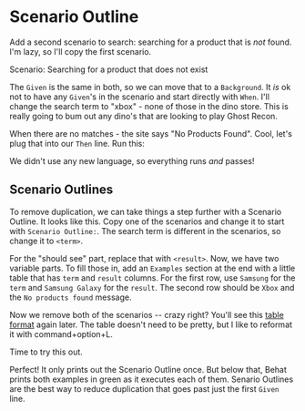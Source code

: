 # Scenario Outline

Add a second scenario to search: searching for a product that is *not* found.
I'm lazy, so I'll copy the first scenario.

   Scenario: Searching for a product that does not exist

The `Given` is the same in both, so we can move that to a `Background`.
It *is* ok not to have any `Given`'s in the scenario and start directly with
`When`. I'll change the search term to "xbox" - none of those in the dino store.
This is really going to bum out any dino's that are looking to play Ghost Recon.

When there are no matches - the site says "No Products Found". Cool, let's plug
that into our `Then` line. Run this:

We didn't use any new language, so everything runs *and* passes!

## Scenario Outlines

To remove duplication, we can take things a step further with a Scenario Outline.
It looks like this. Copy one of the scenarios and change it to start with
`Scenario Outline:`. The search term is different in the scenarios, so
change it to `<term>`.

For the "should see" part, replace that with `<result>`. Now, we have two
variable parts. To fill those in, add an `Examples` section at the end with
a little table that has `term` and `result` columns. For the first row, use
`Samsung` for the `term` and `Samsung Galaxy` for the `result`. The second
row should be `Xbox` and the `No products found` message.

Now we remove both of the scenarios -- crazy right? You'll see this [table format](table)
again later. The table doesn't need to be pretty, but I like to reformat it with command+option+L.

Time to try this out.

Perfect! It only prints out the Scenario Outline once. But below that, Behat prints
both examples in green as it executes each of them. Senario Outlines are the best
way to reduce duplication that goes past just the first `Given` line.
